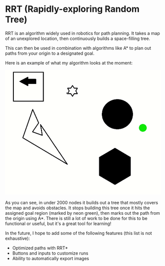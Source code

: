 # RRT (Rapidly-exploring Random Tree)
RRT is an algorithm widely used in robotics for path planning. It takes a map of an unexplored location, then continuously builds a space-filling tree. 

This can then be used in combination with algorithms like A* to plan out paths from your origin to a designated goal.

Here is an example of what my algorithm looks at the moment:

![RRT Example](examples/example-03.gif)

As you can see, in under 2000 nodes it builds out a tree that mostly covers the map and avoids obstacles. It stops building this tree once it hits the assigned goal region (marked by neon green), then marks out the path from the origin using A*.
There is still a lot of work to be done for this to be functional or useful, but it's a great tool for learning!

In the future, I hope to add some of the following features (this list is not exhaustive):
- Optimized paths with RRT*
- Buttons and inputs to customize runs
- Ability to automatically export images
